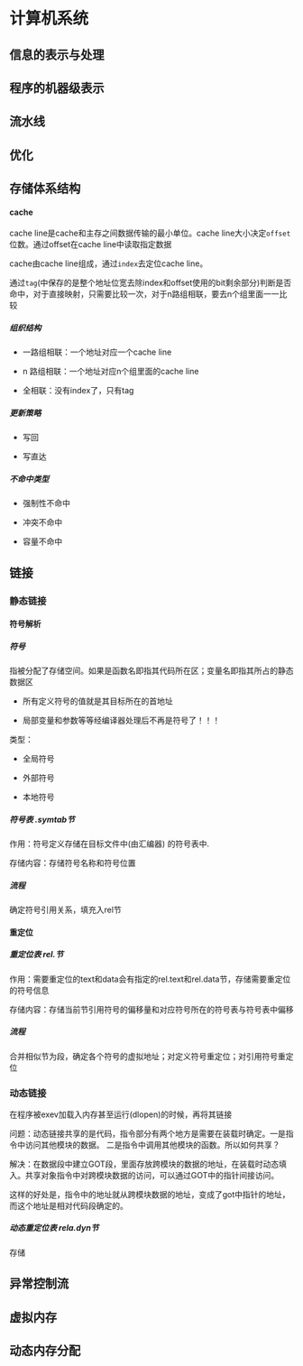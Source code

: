 # 计算机系统

## 信息的表示与处理

## 程序的机器级表示

## 流水线

## 优化


## 存储体系结构

#### cache

cache line是cache和主存之间数据传输的最小单位。cache line大小决定`offset`位数。通过offset在cache line中读取指定数据

cache由cache line组成，通过`index`去定位cache line。

通过`tag`(中保存的是整个地址位宽去除index和offset使用的bit剩余部分)判断是否命中，对于直接映射，只需要比较一次，对于n路组相联，要去n个组里面一一比较

##### 组织结构

+ 一路组相联：一个地址对应一个cache line

+ n 路组相联：一个地址对应n个组里面的cache line

+ 全相联：没有index了，只有tag

##### 更新策略

+ 写回

+ 写直达

##### 不命中类型

+ 强制性不命中

+ 冲突不命中

+ 容量不命中


## 链接

### 静态链接

#### 符号解析

##### 符号

指被分配了存储空间。如果是函数名即指其代码所在区；变量名即指其所占的静态数据区
  
+ 所有定义符号的值就是其目标所在的首地址

+ 局部变量和参数等等经编译器处理后不再是符号了！！！

类型：

+ 全局符号

+ 外部符号

+ 本地符号

##### 符号表 .symtab节

作用：符号定义存储在目标文件中(由汇编器) 的符号表中.

存储内容：存储符号名称和符号位置

##### 流程

确定符号引用关系，填充入rel节


#### 重定位

##### 重定位表 rel.节

作用：需要重定位的text和data会有指定的rel.text和rel.data节，存储需要重定位的符号信息

存储内容：存储当前节引用符号的偏移量和对应符号所在的符号表与符号表中偏移

##### 流程

合并相似节为段，确定各个符号的虚拟地址；对定义符号重定位；对引用符号重定位



### 动态链接

在程序被exev加载入内存甚至运行(dlopen)的时候，再将其链接

问题：动态链接共享的是代码，指令部分有两个地方是需要在装载时确定。一是指令中访问其他模块的数据。 二是指令中调用其他模块的函数。所以如何共享？

解决：在数据段中建立GOT段，里面存放跨模块的数据的地址，在装载时动态填入。共享对象指令中对跨模块数据的访问，可以通过GOT中的指针间接访问。

这样的好处是，指令中的地址就从跨模块数据的地址，变成了got中指针的地址，而这个地址是相对代码段确定的。

##### 动态重定位表 rela.dyn节

存储





## 异常控制流

## 虚拟内存

## 动态内存分配


